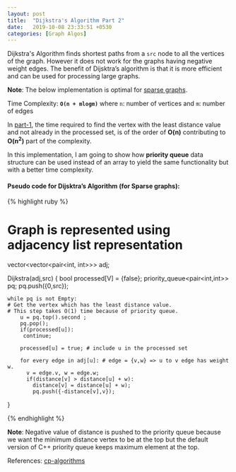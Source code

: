 ```yaml
---
layout: post
title:  "Dijkstra's Algorithm Part 2"
date:   2019-10-08 23:33:51 +0530
categories: [Graph Algos]
---
```


Dijkstra's Algorithm finds shortest paths from a `src` node to all the vertices of the graph. However it does not work for the graphs having negative weight edges. The benefit of Dijsktra’s algorithm
is that it is more efficient and can be used for processing large graphs.

**Note**: The below implementation is optimal for [sparse graphs][sg].

Time Complexity: **`O(n + mlogm)`**
where `n`: number of vertices and `m`: number of edges

In [part-1][p1], the time required to find the vertex with the least distance value and not already in the processed set, is of the order of **O(n)** contributing to **O(n<sup>2</sup>)** part of the complexity. 

In this implementation, I am going to show how **priority queue** data structure can be used instead of an array to yield the same functionality but with a better time complexity.

#### Pseudo code for Dijsktra’s Algorithm (for Sparse graphs):

{% highlight ruby %}

# Graph is represented using adjacency list representation
vector<vector<pair<int, int>>> adj;

Dijkstra(adj,src) 
{
	bool processed[V] = {false};
	priority_queue<pair<int,int>> pq;
	pq.push({0,src});

	while pq is not Empty:
	# Get the vertex which has the least distance value. 
	# This step takes O(1) time because of priority queue.
		u = pq.top().second ;
		pq.pop();
		if(processed[u]):
		 continue;
		 
		processed[u] = true; # include u in the processed set
		
		for every edge in adj[u]: # edge = {v,w} => u to v edge has weight w.
		  v = edge.v, w = edge.w; 
		  if(distance[v] > distance[u] + w):
		    distance[v] = distance[u] + w);
		    pq.push({-distance[v],v});
}			

{% endhighlight %}

**Note**: Negative value of distance is pushed to the priority queue because we want the minimum distance vertex to be at the top but the default version of C++ priority queue keeps maximum element at the top.

References: [cp-algorithms][cpa]

[p1]: https://devyash17.github.io/graph%20algos/2019/10/08/dijkstra's-algorithm-(part-1).html
[sg]: https://xlinux.nist.gov/dads/HTML/sparsegraph.html
[cpa]: https://cp-algorithms.com/graph/dijkstra_sparse.html
